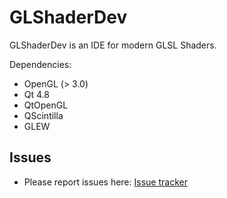 # GLShaderDev

GLShaderDev is an IDE for modern GLSL Shaders.

Dependencies:
- OpenGL (> 3.0)
- Qt 4.8
- QtOpenGL
- QScintilla
- GLEW

## Issues

* Please report issues here: [Issue tracker](https://github.com/Ryp/GLShaderDev/issues/new)
